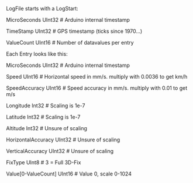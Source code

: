 LogFile starts with a LogStart:

MicroSeconds	UInt32	# Arduino internal timestamp

TimeStamp		UInt32	# GPS timestamp (ticks since 1970...)

ValueCount		UInt16	# Number of datavalues per entry



Each Entry looks like this:

MicroSeconds		UInt32	# Arduino internal timestamp

Speed				UInt16	# Horizontal speed in mm/s. multiply with 0.0036 to get km/h

SpeedAccuracy		UInt16	# Speed accuracy in mm/s. multiply with 0.01 to get m/s

Longitude			Int32	# Scaling is 1e-7

Latitude			Int32	# Scaling is 1e-7

Altitude			Int32	# Unsure of scaling

HorizontalAccuracy	UInt32	# Unsure of scaling

VerticalAccuracy	UInt32	# Unsure of scaling

FixType				UInt8	# 3 = Full 3D-Fix

Value[0-ValueCount]	UInt16	# Value 0, scale 0-1024